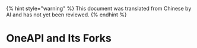 
{% hint style="warning" %}
This document was translated from Chinese by AI and has not yet been reviewed.
{% endhint %}

# OneAPI and Its Forks